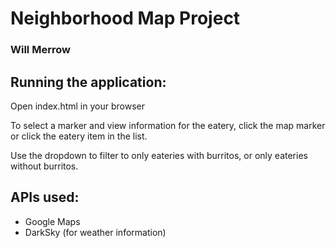 # Neighborhood Map Project
### Will Merrow

## Running the application:

Open index.html in your browser

To select a marker and view information for the eatery, click the map marker or click the eatery item in the list.

Use the dropdown to filter to only eateries with burritos, or only eateries without burritos.

## APIs used:

- Google Maps
- DarkSky (for weather information)